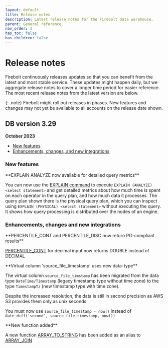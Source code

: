 ```yaml
---
layout: default
title: Release notes
description: Latest release notes for the Firebolt data warehouse.
parent: General reference
nav_order: 1
has_toc: false
has_children: false
---
```


# Release notes

Firebolt continuously releases updates so that you can benefit from the latest and most stable service. These updates might happen daily, but we aggregate release notes to cover a longer time period for easier reference. The most recent release notes from the latest version are below. 

<!--- See the [Release notes archive](../release-notes/release-notes-archive.md) for earlier-version release notes. -->

{: .note}
Firebolt might roll out releases in phases. New features and changes may not yet be available to all accounts on the release date shown.

## DB version 3.29
**October 2023**

* [New features](#new-features)
* [Enhancements, changes, and new integrations](#enhancements-changes-and-new-integrations)

### New features

<!--- FIR-25082 ---> **EXPLAIN ANALYZE now available for detailed query metrics**

You can now use the [EXPLAIN command](../../sql-reference/commands/explain.md) to execute `EXPLAIN (ANALYZE) <select statement>` and get detailed metrics about how much time is spent on each operator in the query plan, and how much data it processes. The query plan shown there is the physical query plan, which you can inspect using `EXPLAIN (PHYSICAL) <select statement>` without executing the query. It shows how query processing is distributed over the nodes of an engine.


### Enhancements, changes and new integrations

<!--- FIR-25636 ---> **PERCENTILE_CONT and PERCENTILE_DISC now return PG-compliant results**

[PERCENTILE_CONT](../../sql_reference/functions-reference/window/percentile-cont-window.md) for decimal input now returns DOUBLE instead of DECIMAL 

<!--- FIR-24362 ---> **Virtual column 'source_file_timestamp' uses new data-type**

The virtual column `source_file_timstamp` has been migrated from the data type `DateTime/Timestamp` (legacy timestamp type without time zone) to the type `TimestampTz` (new timestamp type with time zone).

Despite the increased resolution, the data is still in second precision as AWS S3 provides them only as unix seconds

You must now use `source_file_timestamp - now()` instead of `date_diff('second', source_file_timestamp, now())`

<!--- FIR-10514 ---> **New function added**

A new function [ARRAY_TO_STRING](../sql-reference/functions-reference/array-to-string.md) has been added as an alias to [ARRAY_JOIN](../sql-reference/functions-reference/array-join.md)


